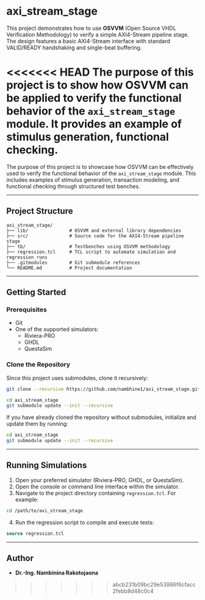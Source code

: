 
# axi_stream_stage

This project demonstrates how to use **OSVVM** (Open Source VHDL Verification Methodology) to verify a simple AXI4-Stream pipeline stage. The design features a basic AXI4-Stream interface with standard VALID/READY handshaking and single-beat buffering.

<<<<<<< HEAD
The purpose of this project is to show how OSVVM can be applied to verify the functional behavior of the `axi_stream_stage` module. It provides an example of stimulus generation, functional checking.
=======
The purpose of this project is to showcase how OSVVM can be effectively used to verify the functional behavior of the `axi_stream_stage` module. This includes examples of stimulus generation, transaction modeling, and functional checking through structured test benches.

---

## Project Structure

```
axi_stream_stage/
├── lib/               # OSVVM and external library dependencies
├── src/               # Source code for the AXI4-Stream pipeline stage
├── tb/                # Testbenches using OSVVM methodology
├── regression.tcl     # TCL script to automate simulation and regression runs
├── .gitmodules        # Git submodule references
└── README.md          # Project documentation
```

---

## Getting Started

### Prerequisites

- Git
- One of the supported simulators:
  - Riviera-PRO
  - GHDL
  - QuestaSim

### Clone the Repository

Since this project uses submodules, clone it recursively:

```bash
git clone --recursive https://github.com/nambhine1/axi_stream_stage.git

cd axi_stream_stage
git submodule update --init --recursive
```

If you have already cloned the repository without submodules, initialize and update them by running:

```bash
cd axi_stream_stage
git submodule update --init --recursive
```

---

## Running Simulations

1. Open your preferred simulator (Riviera-PRO, GHDL, or QuestaSim).
2. Open the console or command line interface within the simulator.
3. Navigate to the project directory containing `regression.tcl`. For example:

```bash
cd /path/to/axi_stream_stage
```

4. Run the regression script to compile and execute tests:

```tcl
source regression.tcl
```

---

## Author

- **Dr.-Ing. Nambinina Rakotojaona**
>>>>>>> abcb231b09bc29e53986f6cfacc2febb8d48c0c4
